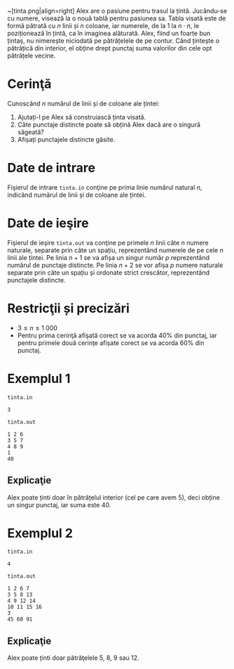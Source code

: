 ~[tinta.png|align=right]
Alex are o pasiune pentru trasul la țintă. Jucându-se cu numere, visează la o nouă tablă pentru pasiunea sa. Tabla visată este de formă pătrată cu $n$ linii și $n$ coloane, iar numerele, de la $1$ la $n \cdot n$, le poziționează în țintă, ca în imaginea alăturată.
Alex, fiind un foarte bun țintaș, nu nimerește niciodată pe pătrățelele de pe contur. Când țintește o pătrățică din interior, el obține drept punctaj suma valorilor din cele opt pătrățele vecine.

# Cerinţă

Cunoscând $n$ numărul de linii și de coloane ale țintei:

1. Ajutați-l pe Alex să construiască ținta visată.
2. Câte punctaje distincte poate să obțină Alex dacă are o singură săgeată?
3. Afișați punctajele distincte găsite.

# Date de intrare

Fişierul de intrare `tinta.in` conţine pe prima linie numărul natural $n$, indicând numărul de linii și de coloane ale țintei.

# Date de ieşire

Fişierul de ieşire `tinta.out` va conţine pe primele $n$ linii câte $n$ numere naturale, separate prin câte un spațiu, reprezentând numerele de pe cele $n$ linii ale țintei. Pe linia $n + 1$ se va afișa un singur număr $p$ reprezentând numărul de punctaje distincte. Pe linia $n + 2$ se vor afișa $p$ numere naturale separate prin câte un spațiu și ordonate strict crescător, reprezentând punctajele distincte.

# Restricţii și precizări

* $3 \leq n \leq 1 \ 000$
* Pentru prima cerinţă afişată corect se va acorda $40\%$ din punctaj, iar pentru primele două cerințe afișate corect se va acorda $60\%$ din punctaj.

# Exemplul 1

`tinta.in`
```
3
```

`tinta.out`
```
1 2 6
3 5 7
4 8 9
1
40
```

## Explicaţie

Alex poate ținti doar în pătrățelul interior (cel pe care avem $5$), deci obține un singur punctaj, iar suma este $40$.

# Exemplul 2

`tinta.in`
```
4
```

`tinta.out`
```
1 2 6 7
3 5 8 13
4 9 12 14
10 11 15 16
3
45 68 91
```

## Explicaţie

Alex poate ținti doar pătrăţelele $5$, $8$, $9$ sau $12$.
